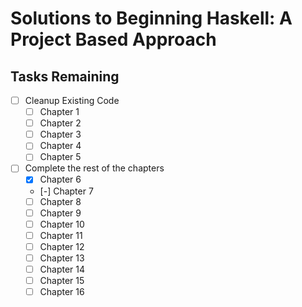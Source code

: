 # Solutions to Beginning Haskell: A Project Based Approach

## Tasks Remaining

- [ ] Cleanup Existing Code
  - [ ] Chapter 1
  - [ ] Chapter 2
  - [ ] Chapter 3
  - [ ] Chapter 4
  - [ ] Chapter 5
  
- [ ] Complete the rest of the chapters
  - [x] Chapter 6
  - [-] Chapter 7
  - [ ] Chapter 8 
  - [ ] Chapter 9
  - [ ] Chapter 10
  - [ ] Chapter 11
  - [ ] Chapter 12
  - [ ] Chapter 13
  - [ ] Chapter 14
  - [ ] Chapter 15
  - [ ] Chapter 16
